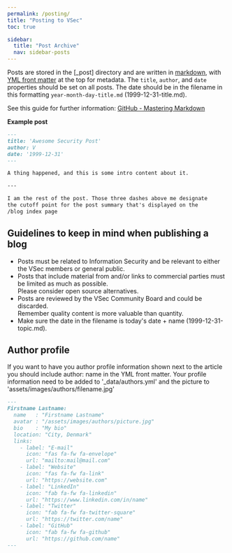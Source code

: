 ```yaml
---
permalink: /posting/
title: "Posting to VSec"
toc: true

sidebar:
  title: "Post Archive"
  nav: sidebar-posts
---
```

Posts are stored in the [_post] directory and are written in [markdown](https://docs.github.com/en/github/writing-on-github/basic-writing-and-formatting-syntax), with [YML front matter](https://jekyllrb.com/docs/front-matter/) at the top for metadata. The `title`, `author`, and `date` properties should be set on all posts. The date should be in the filename in this formatting `year-month-day-title.md` (1999-12-31-title.md).

See this guide for further information: [GitHub - Mastering Markdown](https://guides.github.com/features/mastering-markdown/)

**Example post**

```markdown
---
title: 'Awesome Security Post'
author: V
date: '1999-12-31'
---

A thing happened, and this is some intro content about it.

---

I am the rest of the post. Those three dashes above me designate
the cutoff point for the post summary that's displayed on the
/blog index page
```

## Guidelines to keep in mind when publishing a blog

- Posts must be related to Information Security and be relevant to either the VSec members or general public.
- Posts that include material from and/or links to commercial parties must be limited as much as possible.  
  Please consider open source alternatives.
- Posts are reviewed by the VSec Community Board and could be discarded.  
  Remember quality content is more valuable than quantity. 
- Make sure the date in the filename is today's date + name (1999-12-31-topic.md).

## Author profile
If you want to have you author profile information shown next to the article you should include author: name in the YML front matter.
Your profile information need to be added to '_data/authors.yml' and the picture to 'assets/images/authors/filename.jpg'

```markdown
---
Firstname Lastname:
  name   : "Firstname Lastname"
  avatar : "/assets/images/authors/picture.jpg"
  bio    : "My bio"
  location: "City, Denmark"
  links:
    - label: "E-mail"
      icon: "fas fa-fw fa-envelope"
      url: "mailto:mail@mail.com"
    - label: "Website"
      icon: "fas fa-fw fa-link"
      url: "https://website.com"
    - label: "LinkedIn"
      icon: "fab fa-fw fa-linkedin"
      url: "https://www.linkedin.com/in/name"
    - label: "Twitter"
      icon: "fab fa-fw fa-twitter-square"
      url: "https://twitter.com/name"
    - label: "GitHub"
      icon: "fab fa-fw fa-github"
      url: "https://github.com/name"
---
```